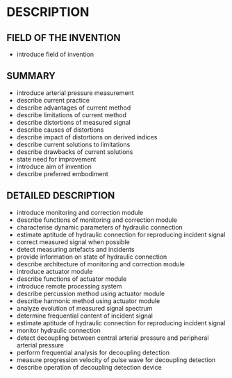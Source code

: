 # DESCRIPTION

## FIELD OF THE INVENTION

- introduce field of invention

## SUMMARY

- introduce arterial pressure measurement
- describe current practice
- describe advantages of current method
- describe limitations of current method
- describe distortions of measured signal
- describe causes of distortions
- describe impact of distortions on derived indices
- describe current solutions to limitations
- describe drawbacks of current solutions
- state need for improvement
- introduce aim of invention
- describe preferred embodiment

## DETAILED DESCRIPTION

- introduce monitoring and correction module
- describe functions of monitoring and correction module
- characterise dynamic parameters of hydraulic connection
- estimate aptitude of hydraulic connection for reproducing incident signal
- correct measured signal when possible
- detect measuring artefacts and incidents
- provide information on state of hydraulic connection
- describe architecture of monitoring and correction module
- introduce actuator module
- describe functions of actuator module
- introduce remote processing system
- describe percussion method using actuator module
- describe harmonic method using actuator module
- analyze evolution of measured signal spectrum
- determine frequential content of incident signal
- estimate aptitude of hydraulic connection for reproducing incident signal
- monitor hydraulic connection
- detect decoupling between central arterial pressure and peripheral arterial pressure
- perform frequential analysis for decoupling detection
- measure progression velocity of pulse wave for decoupling detection
- describe operation of decoupling detection device

